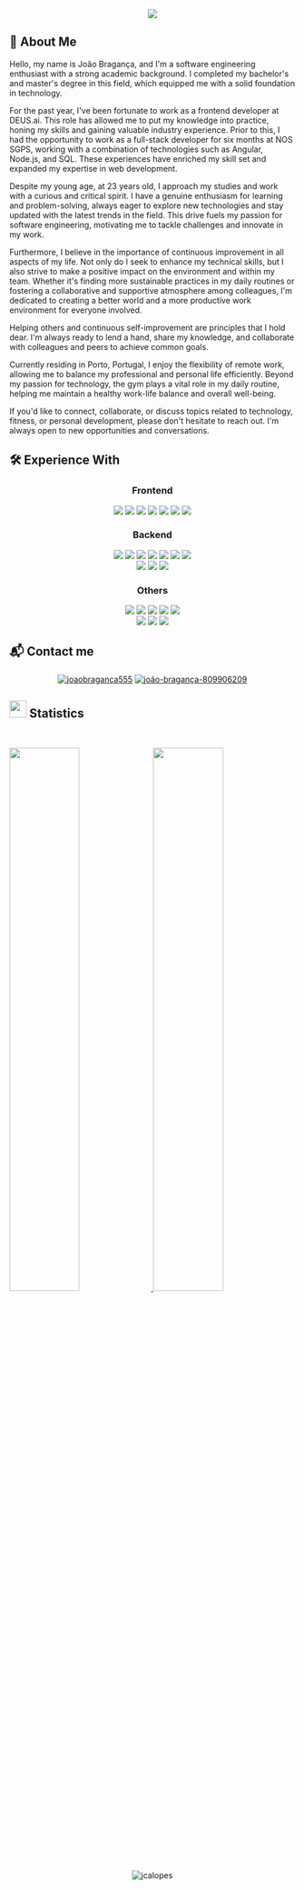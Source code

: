 <p align="center">
    <a href="https://github.com/DenverCoder1/readme-typing-svg"><img src="https://readme-typing-svg.herokuapp.com?lines=Welcome,+to+João's+profile.;I+hope+you+like+it.;Don't+hesitate+to+reach+me+out.;Let's+share+some+knowledge.;&center=true&width=500&height=50"></a>
</p>

## 👤 About Me
Hello, my name is João Bragança, and I'm a software engineering enthusiast with a strong academic background. I completed my bachelor's and master's degree in this field, which equipped me with a solid foundation in technology.

For the past year, I've been fortunate to work as a frontend developer at DEUS.ai. This role has allowed me to put my knowledge into practice, honing my skills and gaining valuable industry experience. Prior to this, I had the opportunity to work as a full-stack developer for six months at NOS SGPS, working with a combination of technologies such as Angular, Node.js, and SQL. These experiences have enriched my skill set and expanded my expertise in web development.

Despite my young age, at 23 years old, I approach my studies and work with a curious and critical spirit. I have a genuine enthusiasm for learning and problem-solving, always eager to explore new technologies and stay updated with the latest trends in the field. This drive fuels my passion for software engineering, motivating me to tackle challenges and innovate in my work.

Furthermore, I believe in the importance of continuous improvement in all aspects of my life. Not only do I seek to enhance my technical skills, but I also strive to make a positive impact on the environment and within my team. Whether it's finding more sustainable practices in my daily routines or fostering a collaborative and supportive atmosphere among colleagues, I'm dedicated to creating a better world and a more productive work environment for everyone involved.

Helping others and continuous self-improvement are principles that I hold dear. I'm always ready to lend a hand, share my knowledge, and collaborate with colleagues and peers to achieve common goals.

Currently residing in Porto, Portugal, I enjoy the flexibility of remote work, allowing me to balance my professional and personal life efficiently. Beyond my passion for technology, the gym plays a vital role in my daily routine, helping me maintain a healthy work-life balance and overall well-being.

If you'd like to connect, collaborate, or discuss topics related to technology, fitness, or personal development, please don't hesitate to reach out. I'm always open to new opportunities and conversations.

## 🛠️ Experience With 
<p>
<div align="center">
  <h3 align="center">
    Frontend
  </h3>
  <img src="https://img.shields.io/badge/Angular-DD0031?style=for-the-badge&logo=angular&logoColor=white">
  <img src="https://img.shields.io/badge/React-20232A?style=for-the-badge&logo=react&logoColor=61DAFB">
  <img src="https://img.shields.io/badge/react--query-FF4154?style=for-the-badge&logo=react-query&logoColor=white">
  <img src="https://img.shields.io/badge/Redux-593D88?style=for-the-badge&logo=redux&logoColor=white">
  <img src="https://img.shields.io/badge/Tailwind_CSS-38B2AC?style=for-the-badge&logo=tailwind-css&logoColor=white">
  <img src="https://img.shields.io/badge/Material--UI-0081CB?style=for-the-badge&logo=material-ui&logoColor=white">
  <img src="https://img.shields.io/badge/testing%20library-323330?style=for-the-badge&logo=testing-library&logoColor=red">
</div>
</p>
<p>
<div align="center">
  <h3 align="center">
    Backend
  </h3>
  <img src="https://img.shields.io/badge/Node.js-43853D?style=for-the-badge&logo=node.js&logoColor=white">
  <img src="https://img.shields.io/badge/Java-ED8B00?style=for-the-badge&logo=openjdk&logoColor=white">
  <img src="https://img.shields.io/badge/C-00599C?style=for-the-badge&logo=c&logoColor=white">
  <img src="https://img.shields.io/badge/C%23-239120?style=for-the-badge&logo=c-sharp&logoColor=white">	
  <img src="https://img.shields.io/badge/Python-14354C?style=for-the-badge&logo=python&logoColor=white">
  <img src="https://img.shields.io/badge/Spring-6DB33F?style=for-the-badge&logo=spring&logoColor=white">
  <img src="https://img.shields.io/badge/Scala-DC322F?style=for-the-badge&logo=scala&logoColor=white">
</div>
<div align="center">
  <img src="https://img.shields.io/badge/PostgreSQL-316192?style=for-the-badge&logo=postgresql&logoColor=white">
  <img src="https://img.shields.io/badge/MongoDB-4EA94B?style=for-the-badge&logo=mongodb&logoColor=white">
  <img src="https://img.shields.io/badge/sequelize-323330?style=for-the-badge&logo=sequelize&logoColor=blue">
  </div>
</p>

<div align="center">
  <h3 align="center">
    Others
  </h3>
  <img src="https://img.shields.io/badge/git-%23F05033.svg?style=for-the-badge&logo=git&logoColor=white">
  <img src="https://img.shields.io/badge/gitlab-%23181717.svg?style=for-the-badge&logo=gitlab&logoColor=white">	
  <img src="https://img.shields.io/badge/docker-%230db7ed.svg?style=for-the-badge&logo=docker&logoColor=white">
  <img src="https://img.shields.io/badge/github-%23121011.svg?style=for-the-badge&logo=github&logoColor=white">
  <img src="https://img.shields.io/badge/Amazon_AWS-232F3E?style=for-the-badge&logo=amazon-aws&logoColor=white">
</div>

<div align="center">
  <img src="https://img.shields.io/badge/Visual%20Studio-5C2D91.svg?style=for-the-badge&logo=visual-studio&logoColor=white">
  <img src="https://img.shields.io/badge/Visual%20Studio%20Code-0078d7.svg?style=for-the-badge&logo=visual-studio-code&logoColor=white">
  <img src="https://img.shields.io/badge/-Stackoverflow-FE7A16?style=for-the-badge&logo=stack-overflow&logoColor=white">
</div>
</p>

## 📬 Contact me

<p>
<div align="center">
  <a href="mailto:joaobraganca555@gmail.com"><img align="center" src="https://img.shields.io/badge/Gmail-D14836?style=for-the-badge&logo=gmail&logoColor=white" alt="joaobraganca555" /></a>
    <a href="https://linkedin.com/in/joão-bragança-809906209" target="blank"><img align="center" src="https://img.shields.io/badge/LinkedIn-0077B5?style=for-the-badge&logo=linkedin&logoColor=white" alt="joão-bragança-809906209" /></a>
</div>
</p>

## <img src="https://media4.giphy.com/media/MIGbtLZoVjbl0bYbAd/giphy.gif?cid=ecf05e472t2h0i8d7dcjaoau9iqtchhr899hxmpxzzgc7lyw&rid=giphy.gif" width="30"> Statistics

<br/>
<p align="left">
  <a href="https://dreadsec.me/">
    <img width="49.5%" src="https://github-readme-stats.vercel.app/api?username=joaobraganca555&show_icons=true&include_all_commits=true&theme=gruvbox&hide_border=true">	  
    <img width="49.5%" src="https://github-readme-streak-stats.herokuapp.com/?user=joaobraganca555&theme=gruvbox&hide_border=true">		  
  </a>
</p>
<br>

<p align="center"><img src="https://github-readme-stats.vercel.app/api/top-langs?username=joaobraganca555&show_icons=true&locale=en&layout=compact" alt="jcalopes" /></p>

<!---
joaobraganca555/joaobraganca555 is a ✨ special ✨ repository because its `README.md` (this file) appears on your GitHub profile.
You can click the Preview link to take a look at your changes.
--->
